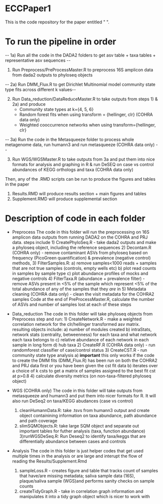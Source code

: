 # ECCPaper1
This is the code repository for the paper entitled " ". 

# To run the pipeline in order

-- 1a) Run all the code in the DADA2 folders to get asv table + taxa tables + representative asv sequences --

1) Run Preprocess/PreProcessMaster.R to preprocess 16S amplicon data from dada2 outputs to phyloseq objects

-- 2a) Run DMM_Flux.R to get Dirichlet Multinomial model community state type fits across different k values--

2) Run Data_reduction/DataReduceMaster.R to take outputs from steps 1) & 2a) and produce 
     - Community state types at k={4, 5, 6}
     - Random forest fits when using transform = {hellinger, clr}   (COHRA data only) 
     - Weighted cooccurrence networks when using transform={hellinger, clr}
  
-- 3a) Run the code in the Metasqueeze folder to process whole metagenome data, run humann3 and run metasqueeze (COHRA data only) -- 

3) Run WGS/WGSMaster.R to take outputs from 3a and put them into nice formats for analysis and graphing in R & 
    run DeSEQ on case vs control abundances of KEGG orthologs and taxa (COHRA data only) 

Then, any of the .RMD scripts can be run to produce the figures and tables in the paper
1) Results.RMD will produce results section + main figures and tables 
2) Supplement.RMD will produce supplemental section

# Description of code in each folder 

- Preprocess 
The code in this folder will run the preprocessing on 16S amplicon data outputs from running DADA2 on the COHRA and PRJ data. 
  steps include 
      1) CreatePhyloSeq.R - take dada2 outputs and make a phyloseq object, including the reference sequences
      2) Decontam.R (COHRA only) - remove contaminant ASVs from phyloseq based on frequency (PicoGreen quantification) & prevalence (negative control) methods, 
      3) FilterSamples.R: 
          a) remove samples<1000 reads + samples that are not true samples (controls, empty wells etc)
          b) plot read counts in samples by sample type
          c) plot abundance profiles of mocks and negative controls
      4) FilterTaxa.R (abundance + prevalence filter) - remove ASVs present in <5% of the sample which represent <5% of the total abundance of any of the samples that they *are* in 
      5) Metadata cleaning (COHRA data only) - clean the visit metadata for the COHRA2 samples
 Code at the end of PreProcessMaster.R, calculate the number of ASVs and number of samples lost at each of these steps
      
- Data_reduction
The code in this folder will take phyloseq objects from Preprocess step and run:
      1) CreateNetwork.R - make a weighted correlation network for the clr/hellinger transformed asv matrix.  resulting objects include:
          a) number of modules created
          b) intraStats, network stats (centrality, betweenness) for each taxa and what network each taxa belongs to
          c) relative abundance of each network in each sample in long form 
          d) hub taxa 
      2) CreateRF.R (COHRA data only) - run randomforest classifier of case/control status
      3) CreateCST.R - run community state type analysis
          a) **important** this only works if the code to create the DMM fits (DMM_Flux.R) has been run on both the COHRA2 and PRJ data first or you have been given the cst fit data
          b) iterates over a choice of k csts to get a matrix of samples assigned to the best fit cst at p>0.8
      4) calculate diversity metrics (on non-taxa-filtered phyloseq object)
      
 - WGS (COHRA only) 
 The code in this folder will take outputs from metasqueeze and humann3 and put them into nicer formats for R. 
 It will also run DeSeq2 on taxa/KEGG abudances (case vs control) 
     1) cleanHumannData.R: take .tsvs from humann3 output and create object containining information on taxa abundance, path abundance and path coverage
     2) slimSQMObjects.R: take large SQM object and separate out important tables for futher analysis (taxa, function abundance) 
     3)runWGSDeSeq.R: Run Deseq2 to identify taxa/keggs that are differentially abundance between cases and controls 
     
 - Analysis 
  The code in this folder is just helper codes that get used multiple times in the analysis or are large and interupt the flow of reading the Results/Supplement.Rmd
     1) sampleLoss.R - creates figure and table that tracks count of samples that have/are missing metadata; saliva sample data (16S), plaque/saliva sample (WGS)and performs sanity checks on sample counts
     2) createTidyGraph.R - take in correlation graph information and manipulates it into a tidy graph object which is nicer to work with 

